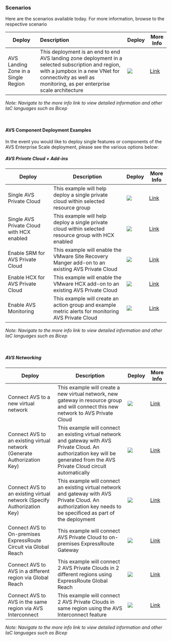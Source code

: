 ### Scenarios

Here are the scenarios available today. For more information, browse to the respective scenario

| Deploy                              | Description                                                  | Deploy                                                       | More Info                               |
| ----------------------------------- | :----------------------------------------------------------- | ------------------------------------------------------------ | --------------------------------------- |
| AVS Landing Zone in a Single Region | This deployment is an end to end AVS landing zone deployment in a selected subscription and region, with a jumpbox in a new VNet for connectivity as well as monitoring, as per enterprise scale architecture | ![](https://docs.microsoft.com/en-us/azure/templates/media/deploy-to-azure.svg) | [Link](./AVS-Landing-Zone/SingleRegion) |

*Note: Navigate to the more info link to view detailed information and other IaC languages such as Bicep*



<br/>

#### AVS Component Deployment Examples

In the event you would like to deploy single features or components of the AVS Enterprise Scale deployment, please see the various options below:

##### AVS Private Cloud + Add-ins

| Deploy                                    | Description                                                  | Deploy                                                       | More Info                                                |
| ----------------------------------------- | ------------------------------------------------------------ | ------------------------------------------------------------ | -------------------------------------------------------- |
| Single AVS Private Cloud                  | This example will help deploy a single private cloud within selected resource group | ![](https://docs.microsoft.com/en-us/azure/templates/media/deploy-to-azure.svg) | [Link](./Examples/PrivateCloud/AVS-PrivateCloud)         |
| Single AVS Private Cloud with HCX enabled | This example will help deploy a single private cloud within selected resource group with HCX enabled | ![](https://docs.microsoft.com/en-us/azure/templates/media/deploy-to-azure.svg) | [Link](./Examples/PrivateCloud/AVS-PrivateCloud-WithHCX) |
| Enable SRM for AVS Private Cloud     | This example will enable the VMware Site Recovery Manger add-on to an existing AVS Private Cloud | ![](https://docs.microsoft.com/en-us/azure/templates/media/deploy-to-azure.svg) | [Link](./Examples/Addins/SRM)                            |
| Enable HCX for AVS Private Cloud     | This example will enable the VMware HCX add-on to an existing AVS Private Cloud | ![](https://docs.microsoft.com/en-us/azure/templates/media/deploy-to-azure.svg) | [Link](./Examples/Addins/HCX)                            |
| Enable AVS Monitoring                     | This example will create an action group and example metric alerts for monitoring AVS Private Cloud | ![](https://docs.microsoft.com/en-us/azure/templates/media/deploy-to-azure.svg) | [Link](./Examples/Monitoring/AVS-Utilization-Alerts)     |

*Note: Navigate to the more info link to view detailed information and other IaC languages such as Bicep*

<br/>

##### AVS Networking

| Deploy                                                       | Description                                                  | Deploy                                                       | More Info                                                    |
| ------------------------------------------------------------ | ------------------------------------------------------------ | ------------------------------------------------------------ | ------------------------------------------------------------ |
| Connect AVS to a new virtual network                         | This example will create a new virtual network, new gateway in resource group and will connect this new network to AVS Private Cloud | ![](https://docs.microsoft.com/en-us/azure/templates/media/deploy-to-azure.svg) | [Link](./Examples/Networking/AVS-to-VNet-NewVNet)            |
| Connect AVS to an existing virtual network (Generate Authorization Key) | This example will connect an existing virtual network and gateway with AVS Private Cloud. An authorization key will be generated from the AVS Private Cloud circuit automatically | ![](https://docs.microsoft.com/en-us/azure/templates/media/deploy-to-azure.svg) | [Link](./Examples/Networking/AVS-to-VNet-ExistingVNet)       |
| Connect AVS to an existing virtual network (Specify Authorization Key) | This example will connect an existing virtual network and gateway with AVS Private Cloud. An authorization key needs to be specificed as part of the deployment | ![](https://docs.microsoft.com/en-us/azure/templates/media/deploy-to-azure.svg) | [Link](./Examples/Networking/ExpressRoute-to-VNet)           |
| Connect AVS to On-premises ExpressRoute Circuit via Global Reach | This example will connect AVS Private Cloud to on-premises ExpressRoute Gateway | ![](https://docs.microsoft.com/en-us/azure/templates/media/deploy-to-azure.svg) | [Link](./Examples/Networking/AVS-to-OnPremises-ExpressRoute-GlobalReach) |
| Connect AVS to AVS in a different region via Global Reach    | This example will connect 2 AVS Private Clouds in 2 different regions using ExpressRoute Global Reach | ![](https://docs.microsoft.com/en-us/azure/templates/media/deploy-to-azure.svg) | [Link](./Examples/Networking/AVS-to-AVS-CrossRegion-GlobalReach) |
| Connect AVS to AVS in the same region via AVS Interconnect   | This example will connect 2 AVS Private Clouds in same region using the AVS Interconnect feature | ![](https://docs.microsoft.com/en-us/azure/templates/media/deploy-to-azure.svg) | [Link](./Examples/Networking/AVS-to-AVS-SameRegion)          |

*Note: Navigate to the more info link to view detailed information and other IaC languages such as Bicep*

<br/>